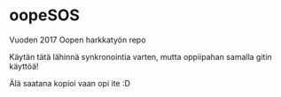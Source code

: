 # oopeSOS
Vuoden 2017 Oopen harkkatyön repo

Käytän tätä lähinnä synkronointia varten, mutta oppiipahan samalla gitin käyttöä!

Älä saatana kopioi vaan opi ite :D
